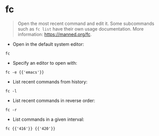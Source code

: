 # fc

> Open the most recent command and edit it.
> Some subcommands such as `fc list` have their own usage documentation.
> More information: <https://manned.org/fc>.

- Open in the default system editor:

`fc`

- Specify an editor to open with:

`fc -e {{'emacs'}}`

- List recent commands from history:

`fc -l`

- List recent commands in reverse order:

`fc -r`

- List commands in a given interval:

`fc {{'416'}} {{'420'}}`
